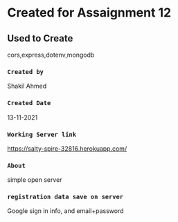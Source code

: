 # Created for Assaignment 12


## Used to Create

cors,express,dotenv,mongodb

### `Created by`

Shakil Ahmed

### `Created Date`

13-11-2021

### `Working Server link`

https://salty-spire-32816.herokuapp.com/

### `About`

simple open server

### `registration data save on server`

Google sign in info, and email+password